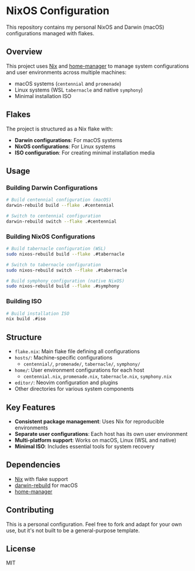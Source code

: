 # NixOS Configuration

This repository contains my personal NixOS and Darwin (macOS) configurations managed with flakes.

## Overview

This project uses [Nix](https://nixos.org/) and [home-manager](https://github.com/nix-community/home-manager) to manage system configurations and user environments across multiple machines:

- macOS systems (`centennial` and `promenade`)
- Linux systems (WSL `tabernacle` and native `symphony`)
- Minimal installation ISO

## Flakes

The project is structured as a Nix flake with:

- **Darwin configurations**: For macOS systems
- **NixOS configurations**: For Linux systems
- **ISO configuration**: For creating minimal installation media

## Usage

### Building Darwin Configurations

```bash
# Build centennial configuration (macOS)
darwin-rebuild build --flake .#centennial

# Switch to centennial configuration
darwin-rebuild switch --flake .#centennial
```

### Building NixOS Configurations

```bash
# Build tabernacle configuration (WSL)
sudo nixos-rebuild build --flake .#tabernacle

# Switch to tabernacle configuration
sudo nixos-rebuild switch --flake .#tabernacle

# Build symphony configuration (native NixOS)
sudo nixos-rebuild build --flake .#symphony
```

### Building ISO

```bash
# Build installation ISO
nix build .#iso
```

## Structure

- `flake.nix`: Main flake file defining all configurations
- `hosts/`: Machine-specific configurations
  - `centennial/`, `promenade/`, `tabernacle/`, `symphony/`
- `home/`: User environment configurations for each host
  - `centennial.nix`, `promenade.nix`, `tabernacle.nix`, `symphony.nix`
- `editor/`: Neovim configuration and plugins
- Other directories for various system components

## Key Features

- **Consistent package management**: Uses Nix for reproducible environments
- **Separate user configurations**: Each host has its own user environment
- **Multi-platform support**: Works on macOS, Linux (WSL and native)
- **Minimal ISO**: Includes essential tools for system recovery

## Dependencies

- [Nix](https://nixos.org/) with flake support
- [darwin-rebuild](https://github.com/LnL7/nix-darwin) for macOS
- [home-manager](https://github.com/nix-community/home-manager)

## Contributing

This is a personal configuration. Feel free to fork and adapt for your own use, but it's not built to be a general-purpose template.

## License

MIT
